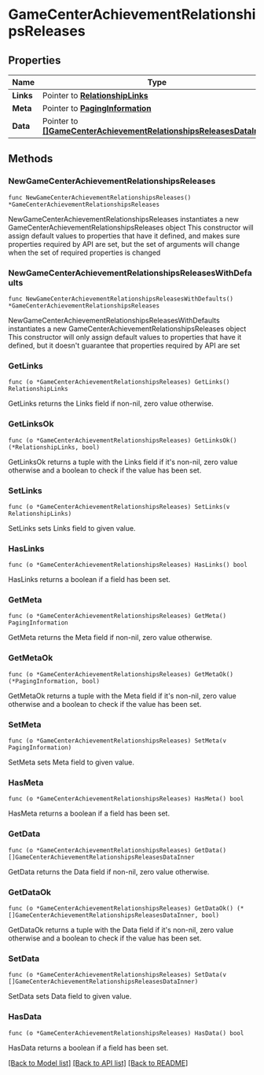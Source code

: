 # GameCenterAchievementRelationshipsReleases

## Properties

Name | Type | Description | Notes
------------ | ------------- | ------------- | -------------
**Links** | Pointer to [**RelationshipLinks**](RelationshipLinks.md) |  | [optional] 
**Meta** | Pointer to [**PagingInformation**](PagingInformation.md) |  | [optional] 
**Data** | Pointer to [**[]GameCenterAchievementRelationshipsReleasesDataInner**](GameCenterAchievementRelationshipsReleasesDataInner.md) |  | [optional] 

## Methods

### NewGameCenterAchievementRelationshipsReleases

`func NewGameCenterAchievementRelationshipsReleases() *GameCenterAchievementRelationshipsReleases`

NewGameCenterAchievementRelationshipsReleases instantiates a new GameCenterAchievementRelationshipsReleases object
This constructor will assign default values to properties that have it defined,
and makes sure properties required by API are set, but the set of arguments
will change when the set of required properties is changed

### NewGameCenterAchievementRelationshipsReleasesWithDefaults

`func NewGameCenterAchievementRelationshipsReleasesWithDefaults() *GameCenterAchievementRelationshipsReleases`

NewGameCenterAchievementRelationshipsReleasesWithDefaults instantiates a new GameCenterAchievementRelationshipsReleases object
This constructor will only assign default values to properties that have it defined,
but it doesn't guarantee that properties required by API are set

### GetLinks

`func (o *GameCenterAchievementRelationshipsReleases) GetLinks() RelationshipLinks`

GetLinks returns the Links field if non-nil, zero value otherwise.

### GetLinksOk

`func (o *GameCenterAchievementRelationshipsReleases) GetLinksOk() (*RelationshipLinks, bool)`

GetLinksOk returns a tuple with the Links field if it's non-nil, zero value otherwise
and a boolean to check if the value has been set.

### SetLinks

`func (o *GameCenterAchievementRelationshipsReleases) SetLinks(v RelationshipLinks)`

SetLinks sets Links field to given value.

### HasLinks

`func (o *GameCenterAchievementRelationshipsReleases) HasLinks() bool`

HasLinks returns a boolean if a field has been set.

### GetMeta

`func (o *GameCenterAchievementRelationshipsReleases) GetMeta() PagingInformation`

GetMeta returns the Meta field if non-nil, zero value otherwise.

### GetMetaOk

`func (o *GameCenterAchievementRelationshipsReleases) GetMetaOk() (*PagingInformation, bool)`

GetMetaOk returns a tuple with the Meta field if it's non-nil, zero value otherwise
and a boolean to check if the value has been set.

### SetMeta

`func (o *GameCenterAchievementRelationshipsReleases) SetMeta(v PagingInformation)`

SetMeta sets Meta field to given value.

### HasMeta

`func (o *GameCenterAchievementRelationshipsReleases) HasMeta() bool`

HasMeta returns a boolean if a field has been set.

### GetData

`func (o *GameCenterAchievementRelationshipsReleases) GetData() []GameCenterAchievementRelationshipsReleasesDataInner`

GetData returns the Data field if non-nil, zero value otherwise.

### GetDataOk

`func (o *GameCenterAchievementRelationshipsReleases) GetDataOk() (*[]GameCenterAchievementRelationshipsReleasesDataInner, bool)`

GetDataOk returns a tuple with the Data field if it's non-nil, zero value otherwise
and a boolean to check if the value has been set.

### SetData

`func (o *GameCenterAchievementRelationshipsReleases) SetData(v []GameCenterAchievementRelationshipsReleasesDataInner)`

SetData sets Data field to given value.

### HasData

`func (o *GameCenterAchievementRelationshipsReleases) HasData() bool`

HasData returns a boolean if a field has been set.


[[Back to Model list]](../README.md#documentation-for-models) [[Back to API list]](../README.md#documentation-for-api-endpoints) [[Back to README]](../README.md)


